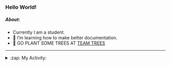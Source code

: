 ### Hello World!

##### About:
- Currently I am a student.
- 🌱 I’m learning how to make better documentation.
- 🌱 GO PLANT SOME TREES AT [TEAM TREES](https://teamtrees.org/)

---
<details>
  <summary>:zap: My Activity:</summary>
  
<!--START_SECTION:waka-->
![Code Time](http://img.shields.io/badge/Code%20Time-988%20hrs%2054%20mins-blue)

**I'm a Night 🦉** 

```text
🌞 Morning    86 commits     ███░░░░░░░░░░░░░░░░░░░░░░   12.43% 
🌆 Daytime    150 commits    █████░░░░░░░░░░░░░░░░░░░░   21.68% 
🌃 Evening    209 commits    ███████░░░░░░░░░░░░░░░░░░   30.2% 
🌙 Night      247 commits    █████████░░░░░░░░░░░░░░░░   35.69%

```
📅 **I'm Most Productive on Tuesday** 

```text
Monday       92 commits     ███░░░░░░░░░░░░░░░░░░░░░░   13.29% 
Tuesday      162 commits    █████░░░░░░░░░░░░░░░░░░░░   23.41% 
Wednesday    70 commits     ██░░░░░░░░░░░░░░░░░░░░░░░   10.12% 
Thursday     96 commits     ███░░░░░░░░░░░░░░░░░░░░░░   13.87% 
Friday       99 commits     ███░░░░░░░░░░░░░░░░░░░░░░   14.31% 
Saturday     70 commits     ██░░░░░░░░░░░░░░░░░░░░░░░   10.12% 
Sunday       103 commits    ███░░░░░░░░░░░░░░░░░░░░░░   14.88%

```


📊 **This Week I Spent My Time On** 

```text
🔥 Editors: 
VS Code                  1 hr 39 mins        █████████████████████████   100.0%

🐱‍💻 Projects: 
PraiseDemo               1 hr 31 mins        ███████████████████████░░   91.9% 
advent-of-code-2022      6 mins              █░░░░░░░░░░░░░░░░░░░░░░░░   6.38% 
CSF                      1 min               ░░░░░░░░░░░░░░░░░░░░░░░░░   1.72%

```


 Last Updated on 28/12/2022 04:04:00 UTC
<!--END_SECTION:waka-->
</details>
